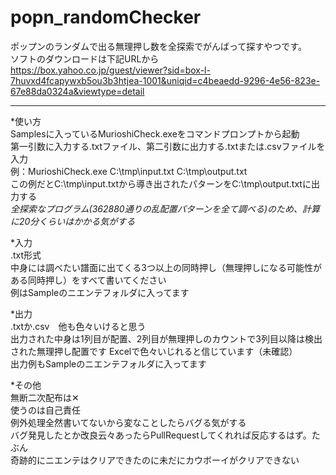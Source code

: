 # popn_randomChecker  
ポップンのランダムで出る無理押し数を全探索でがんばって探すやつです。  
ソフトのダウンロードは下記URLから  
https://box.yahoo.co.jp/guest/viewer?sid=box-l-7huvxd4fcapywxb5ou3b3htjea-1001&uniqid=c4beaedd-9296-4e56-823e-67e88da0324a&viewtype=detail  
___________________________  
*使い方  
Samplesに入っているMurioshiCheck.exeをコマンドプロンプトから起動  
第一引数に入力する.txtファイル、第二引数に出力する.txtまたは.csvファイルを入力  
例：MurioshiCheck.exe C:\tmp\input.txt C:\tmp\output.txt  
この例だとC:\tmp\input.txtから導き出されたパターンをC:\tmp\output.txtに出力する  
_全探索なプログラム(362880通りの乱配置パターンを全て調べる)のため、計算に20分くらいはかかる気がする_  
  
*入力  
.txt形式  
中身には調べたい譜面に出てくる3つ以上の同時押し（無理押しになる可能性がある同時押し）をすべて書いてください  
例はSampleのニエンテフォルダに入ってます  
  
*出力  
.txtか.csv　他も色々いけると思う  
出力された中身は1列目が配置、2列目が無理押しのカウントで3列目以降は検出された無理押し配置です
Excelで色々いじれると信じています（未確認）  
出力例もSampleのニエンテフォルダに入ってます  
  
*その他  
無断二次配布は✕  
使うのは自己責任  
例外処理全然書いてないから変なことしたらバグる気がする  
バグ発見したとか改良云々あったらPullRequestしてくれれば反応するはず。たぶん  
奇跡的にニエンテはクリアできたのに未だにカウボーイがクリアできない  
